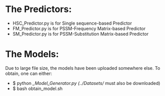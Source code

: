 # The Predictors:
* HSC_Predictor.py is for Single sequence-based Predictor
* FM_Predictor.py is for PSSM-Frequency Matrix-based Predictor
* SM_Predictor.py is for PSSM-Substitution Matrix-based Predictor

# The Models:
Due to large file size, the models have been uploaded somewhere else. To obtain, one can either:
* $ python *_Model_Generator.py (../Datasets/* must also be downloaded)
* $ bash obtain_model.sh
